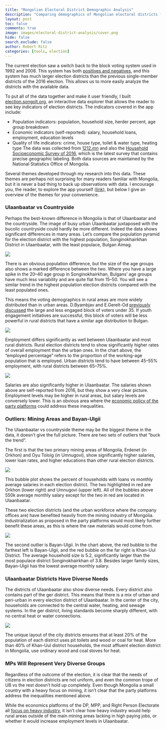 ```yaml
---
title: "Mongolian Electoral District Demographic Analysis"
description: "Comparing demographics of Mongolian electoral districts for the 2020 parliamentary election."
layout: post
toc: false
comments: true
image: images/electoral-district-analysis/cover.png
hide: false
search_exclude: false
author: Robert Ritz
categories: [tools, election]
---
```


The current election saw a switch back to the block voting system used in 1992 and 2008. This system has both [positives and negatives](http://blogs.ubc.ca/mongolia/2019/plurality-at-large-voting-revisited-for-2020/), and this system has much larger election districts than the previous single-member districts of the 2016 election. This allows us to more easily analyze the districts with the available data.

To put all of the data together and make it user friendly, I built [election.songolt.org](https://election.songolt.org), an interactive data explorer that allows the reader to see key indicators of election districts. The indicators covered in the app include:

- Population indicators: population, household size, herder percent, age group breakdown
- Economic indicators (self-reported): salary, household loans, employment, education levels
- Quality of life indicators: crime, house type, toilet & water type, heating type
The data was collected from [1212.mn](1212.mn) and also the [Household Socioeconomic Survey of 2016](http://web.nso.mn/nada/index.php/catalog/115), which is the latest survey that contains precise geographic labeling. Both data sources are maintained by the National Statistics Office of Mongolia.

Several themes developed through my research into this data. These themes are perhaps not surprising for many readers familiar with Mongolia, but it is never a bad thing to back up observations with data. I encourage you, the reader, to explore the app yourself ([link](https://election.songolt.org)), but below I give an overview of the themes for your convenience.

### Ulaanbaatar vs Countryside
Perhaps the best-known difference in Mongolia is that of Ulaanbaatar and the countryside. The image of busy urban Ulaanbaatar juxtaposed with the bucolic countryside could hardly be more different. Indeed the data shows significant differences in many areas. Let’s compare the population pyramid for the election district with the highest population, Songinokhairkhan District in Ulaanbaatar, with the least populace, Bulgan Aimag.

![](https://songolt.org/images/electoral-district-analysis/population-pyramid.png)


There is an obvious population difference, but the size of the age groups also shows a marked difference between the two. Where you have a large spike in the 20–40 age group in Songinokhairkhan, Bulgans’ age groups have much less variability and are quite flat from 15–50. You will see a similar trend in the highest population election districts compared with the least populated ones.

This means the voting demographics in rural areas are more widely distributed than in urban areas. D.Byambjav and E.Gerelt-Od [previously discussed](http://blogs.ubc.ca/mongolia/2020/voter-demography/) the large and less engaged block of voters under 35. If youth engagement initiatives are successful, this block of voters will be less powerful in rural districts that have a similar age distribution to Bulgan.

![](https://songolt.org/images/electoral-district-analysis/population-unemployed.png)

Employment differs significantly as well between Ulaanbaatar and most rural districts. Rural election districts tend to show significantly higher rates of overall employment than the urban ones. In the chart above, the “employed percentage” refers to the proportion of the working-age population that is employed. Urban districts tend to have between 45–55% employment, with rural districts between 65–75%.


![](https://songolt.org/images/electoral-district-analysis/average-salary.png)


Salaries are also significantly higher in Ulaanbaatar. The salaries shown above are self-reported from 2016, but they show a very clear picture. Employment levels may be higher in rural areas, but salary levels are conversely lower. This is an obvious area where the [economic policy of the party platforms](http://blogs.ubc.ca/mongolia/2020/guest-post-economic-policy-party-platforms/) could address these inequalities.

### Outliers: Mining Areas and Bayan-Ulgii
The Ulaanbaatar vs countryside theme may be the biggest theme in the data, it doesn’t give the full picture. There are two sets of outliers that “buck the trend”.

The first is that the two primary mining areas of Mongolia, Erdenet (in Orkhon) and Oyu Toloig (in Umnugovi), show significantly higher salaries, lower loan rates, and higher educations than other rural election districts.

![](https://songolt.org/images/electoral-district-analysis/household-loans.png)

This bubble plot shows the percent of households with loans vs monthly average salaries in each election district. The two highlighted in red are Orkhon (lower right) and Umnugovi (upper left). All of the bubbles above 550k average monthly salary except for the two in red are located in Ulaanbaatar.

These two election districts (and the urban workforce where the company offices are) have benefited heavily from the mining industry of Mongolia. Industrialization as proposed in the party platforms would most likely further benefit these areas, as this is where the raw materials would come from.

![](https://songolt.org/images/electoral-district-analysis/household-loans2.png)

The second outlier is Bayan-Ulgii. In the chart above, the red bubble to the farthest left is Bayan-Ulgii, and the red bubble on the far right is Khan-Uul District. The average household size is 5.2, significantly larger than the most populace district Songinokhairkhan of 3.8. Besides larger family sizes, Bayan-Ulgii has the lowest average monthly salary.

### Ulaanbaatar Districts Have Diverse Needs
The districts of Ulaanbaatar also show diverse needs. Every district also contains part of the ger district. This means that there is a mix of urban and peri-urban in every election district of Ulaanbaatar. In the center of the city, households are connected to the central water, heating, and sewage systems. In the ger district, living standards become sharply different, with no central heat or water connections.

![](https://songolt.org/images/electoral-district-analysis/heating-type.png)

The unique layout of the city districts ensures that at least 20% of the population of each district uses pit toilets and wood or coal for heat. More than 40% of Khan-Uul district households, the most affluent election district in Mongolia, use ordinary wood and coal stoves for heat.

### MPs Will Represent Very Diverse Groups
Regardless of the outcome of the election, it is clear that the needs of citizens in election districts are not uniform, and even the common trope of UB vs the rest doesn’t hold up completely. Even though Mongolia a small country with a heavy focus on mining, it isn’t clear that the party platforms address the inequalities mentioned above.

While the economics platforms of the DP, MPP, and Right Person Electorate all [focus on heavy industry](http://blogs.ubc.ca/mongolia/2020/guest-post-economic-policy-party-platforms/), it isn’t clear how heavy industry would help rural areas outside of the main mining areas lacking in high paying jobs, or whether it would increase employment levels in Ulaanbaatar.

